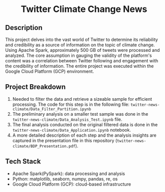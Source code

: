 <h1 align="center" id="title">Twitter Climate Change News</h1>

## Description
This project delves into the vast world of Twitter to determine its reliability and credibility as a source of information on the topic of climate change. Using Apache Spark, approximately 500 GB of tweets were processed and analyzed. The core assumption in gauging the validity of the platform's content was a correlation between Twitter following and engagement with the credibility of information. The entire project was executed within the Google Cloud Platform (GCP) environment.

## Project Breakdown
1) Needed to filter the data and retrieve a sizeable sample for efficient processing. The code for this step is in the following file: `twitter-news-climate/Data_Filter_Partition.ipynb`
2) The preliminary analysis on a smaller test sample was done in the `twitter-news-climate/Data_Analysis_Test.ipynb` file.
3) The final analysis conducted on the original filtered data is done in the `twitter-news-climate/Data_Application.ipynb` notebook.
4) A more detailed description of each step and the analysis insights are captured in the presentation file in this repository (`twitter-news-climate/BDP_Presentation.pdf`). 

## Tech Stack
- Apache Spark(PySpark): data processing and analysis
- Python: matplotlib, seaborn, numpy, pandas, re, os
- Google Cloud Platform (GCP): cloud-based infrastructure
